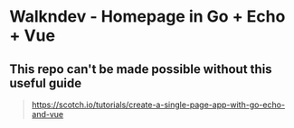 # Walkndev - Homepage in Go + Echo + Vue

## This repo can't be made possible without this useful guide
> https://scotch.io/tutorials/create-a-single-page-app-with-go-echo-and-vue
